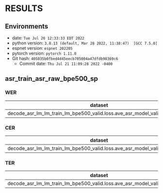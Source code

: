 <!-- Generated by scripts/utils/show_asr_result.sh -->
# RESULTS
## Environments
- date: `Tue Jul 26 12:33:33 EDT 2022`
- python version: `3.8.13 (default, Mar 28 2022, 11:38:47)  [GCC 7.5.0]`
- espnet version: `espnet 202205`
- pytorch version: `pytorch 1.11.0`
- Git hash: `405035b0fbed4d45eecb705004a47dfdb98369c6`
  - Commit date: `Thu Jul 21 11:09:28 2022 -0400`

## asr_train_asr_raw_bpe500_sp
### WER

|dataset|Snt|Wrd|Corr|Sub|Del|Ins|Err|S.Err|
|---|---|---|---|---|---|---|---|---|
|decode_asr_lm_lm_train_lm_bpe500_valid.loss.ave_asr_model_valid.acc.ave/test|518|10880|67.7|25.6|6.6|4.8|37.0|99.0|

### CER

|dataset|Snt|Wrd|Corr|Sub|Del|Ins|Err|S.Err|
|---|---|---|---|---|---|---|---|---|
|decode_asr_lm_lm_train_lm_bpe500_valid.loss.ave_asr_model_valid.acc.ave/test|518|58372|89.7|4.2|6.1|3.2|13.5|99.0|

### TER

|dataset|Snt|Wrd|Corr|Sub|Del|Ins|Err|S.Err|
|---|---|---|---|---|---|---|---|---|
|decode_asr_lm_lm_train_lm_bpe500_valid.loss.ave_asr_model_valid.acc.ave/test|518|20708|74.2|17.7|8.1|3.9|29.7|99.0|
